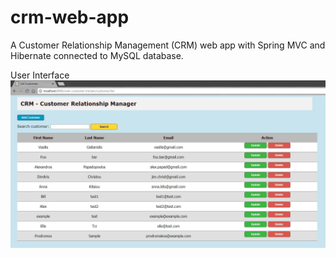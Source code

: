 # crm-web-app
A Customer Relationship Management (CRM) web app with Spring MVC and Hibernate connected to MySQL database.

User Interface
![alt text](https://raw.githubusercontent.com/VasilisGaitanidis/crm-web-app/master/UI-sample.jpg)
